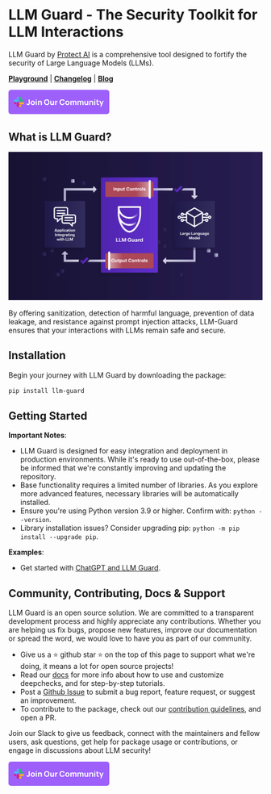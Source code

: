 # LLM Guard - The Security Toolkit for LLM Interactions

LLM Guard by [Protect AI](https://protectai.com/llm-guard) is a comprehensive tool designed to fortify the security of Large Language Models (LLMs).

[**Playground**](https://huggingface.co/spaces/laiyer/llm-guard-playground) | [**Changelog**](./changelog.md) | [**Blog**](https://substack.com/@laiyer)

<a href="https://join.slack.com/t/laiyerai/shared_invite/zt-28jv3ci39-sVxXrLs3rQdaN3mIl9IT~w"><img src="./assets/join-our-slack-community.png" width="200"></a>

## What is LLM Guard?

![LLM-Guard](./assets/flow.png)

By offering sanitization, detection of harmful language, prevention of data leakage, and resistance against prompt
injection attacks, LLM-Guard ensures that your interactions with LLMs remain safe and secure.

## Installation

Begin your journey with LLM Guard by downloading the package:

```sh
pip install llm-guard
```

## Getting Started

**Important Notes**:

- LLM Guard is designed for easy integration and deployment in production environments. While it's ready to use
  out-of-the-box, please be informed that we're constantly improving and updating the repository.
- Base functionality requires a limited number of libraries. As you explore more advanced features, necessary libraries
  will be automatically installed.
- Ensure you're using Python version 3.9 or higher. Confirm with: `python --version`.
- Library installation issues? Consider upgrading pip: `python -m pip install --upgrade pip`.

**Examples**:

- Get started with [ChatGPT and LLM Guard](https://github.com/protectai/llm-guard/blob/main/examples/openai_api.py).

## Community, Contributing, Docs & Support

LLM Guard is an open source solution.
We are committed to a transparent development process and highly appreciate any contributions.
Whether you are helping us fix bugs, propose new features, improve our documentation or spread the word,
we would love to have you as part of our community.

- Give us a ⭐️ github star ⭐️ on the top of this page to support what we're doing,
  it means a lot for open source projects!
- Read our
  [docs](https://llm-guard.com/)
  for more info about how to use and customize deepchecks, and for step-by-step tutorials.
- Post a [Github
  Issue](https://github.com/protectai/llm-guard/issues) to submit a bug report, feature request, or suggest an improvement.
- To contribute to the package, check out our [contribution guidelines](https://github.com/protectai/llm-guard/blob/main/CONTRIBUTING.md), and open a PR.

Join our Slack to give us feedback, connect with the maintainers and fellow users, ask questions,
get help for package usage or contributions, or engage in discussions about LLM security!

<a href="https://join.slack.com/t/laiyerai/shared_invite/zt-28jv3ci39-sVxXrLs3rQdaN3mIl9IT~w"><img src="./assets/join-our-slack-community.png" width="200"></a>
